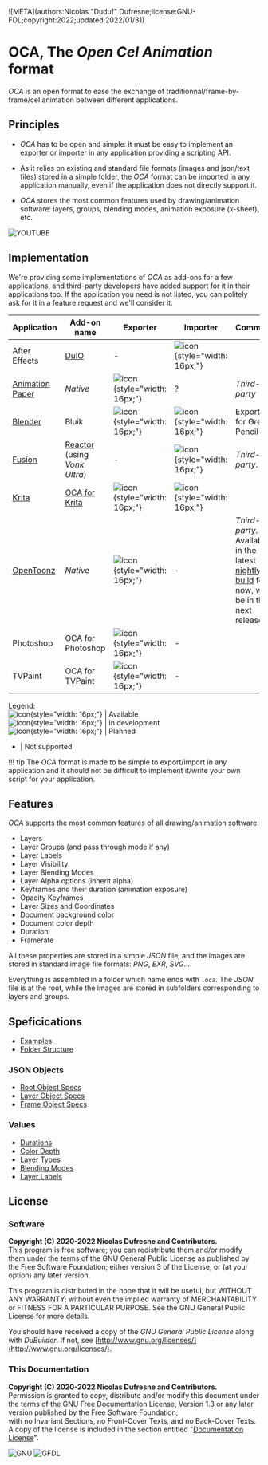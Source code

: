 ![META](authors:Nicolas "Duduf" Dufresne;license:GNU-FDL;copyright:2022;updated:2022/01/31)

# OCA, The *Open Cel Animation* format

*OCA* is an open format to ease the exchange of traditionnal/frame-by-frame/cel animation between different applications.

## Principles

- *OCA* has to be open and simple: it must be easy to implement an exporter or importer in any application providing a scripting API.

- As it relies on existing and standard file formats (images and json/text files) stored in a simple folder, the *OCA* format can be imported in any application manually, even if the application does not directly support it.

- *OCA* stores the most common features used by drawing/animation software: layers, groups, blending modes, animation exposure (x-sheet), etc.

![YOUTUBE](cjAMmYF8OtE)

## Implementation

We're providing some implementations of *OCA* as add-ons for a few applications, and third-party developers have added support for it in their applications too. If the application you need is not listed, you can politely ask for it in a feature request and we'll consider it.

| Application | Add-on name | Exporter | Importer | Comments |
|---|---|---|---|---|
| After Effects | [DuIO](https://github.com/Rainbox-dev/DuAEF_DuIO) | - | ![icon](img/icons/green_tick.png){style="width: 16px;"} | |
| [Animation Paper](https://animationpaper.com/) | *Native* | ![icon](img/icons/green_tick.png){style="width: 16px;"} | ? | *Third-party* |
| [Blender](http://blender.org) | Bluik | ![icon](img/icons/orange_diamond.png){style="width: 16px;"} | ![icon](img/icons/green_tick.png){style="width: 16px;"} | Exporter for Grease Pencil |
| [Fusion](https://www.blackmagicdesign.com/products/fusion/) | [Reactor](https://www.steakunderwater.com/) (using *Vonk Ultra*) | - | ![icon](img/icons/green_tick.png){style="width: 16px;"} | *Third-party*. |
| [Krita](http://krita.org) | [OCA for Krita](https://github.com/Rainbox-dev/DuKRIF_OCA) | ![icon](img/icons/green_tick.png){style="width: 16px;"} | ![icon](img/icons/orange_diamond.png){style="width: 16px;"} | |
| [OpenToonz](https://opentoonz.github.io/e/) | *Native* | ![icon](img/icons/green_tick.png){style="width: 16px;"} | - | *Third-party*. Available in the latest [nightly build](https://github.com/opentoonz/opentoonz/releases) for now, will be in the next release. |
| Photoshop | OCA for Photoshop | ![icon](img/icons/orange_diamond.png){style="width: 16px;"} | - | |
| TVPaint | OCA for TVPaint | ![icon](img/icons/orange_diamond.png){style="width: 16px;"} | - | |

Legend:  
![icon](img/icons/green_tick.png){style="width: 16px;"} | Available  
![icon](img/icons/blue_circle.png){style="width: 16px;"} | In development  
![icon](img/icons/orange_diamond.png){style="width: 16px;"} | Planned  
- | Not supported

!!! tip
    The *OCA* format is made to be simple to export/import in any application and it should not be difficult to implement it/write your own script for your application.

## Features

*OCA* supports the most common features of all drawing/animation software:

- Layers
- Layer Groups (and pass through mode if any)
- Layer Labels
- Layer Visibility
- Layer Blending Modes
- Layer Alpha options (inherit alpha)
- Keyframes and their duration (animation exposure)
- Opacity Keyframes
- Layer Sizes and Coordinates
- Document background color
- Document color depth
- Duration
- Framerate

All these properties are stored in a simple *JSON* file, and the images are stored in standard image file formats: *PNG*, *EXR*, *SVG*...

Everything is assembled in a folder which name ends with `.oca`. The *JSON* file is at the root, while the images are stored in subfolders corresponding to layers and groups.

## Speficications

- [Examples](specs/examples.md)
- [Folder Structure](specs/folder-structure.md)

### JSON Objects

- [Root Object Specs](specs/root.md)
- [Layer Object Specs](specs/layer.md)
- [Frame Object Specs](specs/frame.md)

### Values

- [Durations](specs/durations.md)
- [Color Depth](specs/color-depth.md)
- [Layer Types](specs/layer-types.md)
- [Blending Modes](specs/blending-modes.md)
- [Layer Labels](specs/blending-modes.md)

## License

### Software

**Copyright (C)  2020-2022 Nicolas Dufresne and Contributors.**  
This program is free software; you can redistribute them and/or modify them under the terms of the GNU General Public License as published by the Free Software Foundation; either version 3 of the License, or (at your option) any later version.

This program is distributed in the hope that it will be useful, but WITHOUT ANY WARRANTY; without even the implied warranty of MERCHANTABILITY or FITNESS FOR A PARTICULAR PURPOSE. See the GNU General Public License for more details.

You should have received a copy of the *GNU General Public License* along with *DuBuilder*. If not, see [http://www.gnu.org/licenses/](http://www.gnu.org/licenses/).

### This Documentation

**Copyright (C)  2020-2022 Nicolas Dufresne and Contributors.**  
Permission is granted to copy, distribute and/or modify this document under the terms of the GNU Free Documentation License, Version 1.3 or any later version published by the Free Software Foundation;  
with no Invariant Sections, no Front-Cover Texts, and no Back-Cover Texts.
A copy of the license is included in the section entitled "[Documentation License](licenses/gfdl.md)".

![GNU](img/gnu.png) ![GFDL](img/gfdl-logo.png)
